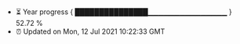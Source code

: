 - ⏳ Year progress { ███████████████▁▁▁▁▁▁▁▁▁▁▁▁▁▁▁ } 52.72 %
- ⏰ Updated on Mon, 12 Jul 2021 10:22:33 GMT

